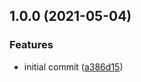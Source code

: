 ## 1.0.0 (2021-05-04)


### Features

* initial commit ([a386d15](https://github.com/iamskok/use-font-face-observer/commit/a386d15e0bb993a0f17afc52d53104b4e2e27956))
